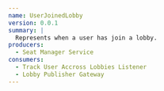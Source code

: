 ```yaml
---
name: UserJoinedLobby
version: 0.0.1
summary: |
  Represents when a user has join a lobby.
producers:
  - Seat Manager Service
consumers:
  - Track User Accross Lobbies Listener
  - Lobby Publisher Gateway
---
```


<NodeGraph title="Consumer / Producer Diagram" />
